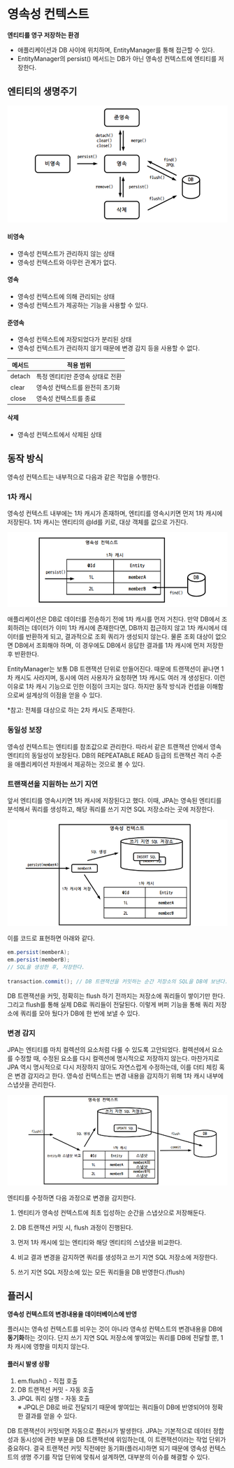 # 영속성 컨텍스트

**엔티티를 영구 저장하는 환경**

* 애플리케이션과 DB 사이에 위치하며, EntityManager를 통해 접근할 수 있다.
* EntityManager의 persist() 메서드는 DB가 아닌 영속성 컨텍스트에 엔티티를 저장한다.

## 엔티티의 생명주기

![Alt text](<이미지/엔티티 생명주기.png>)

#### 비영속
* 영속성 컨텍스트가 관리하지 않는 상태
* 영속성 컨텍스트와 아무런 관계가 없다.
#### 영속
* 영속성 컨텍스트에 의해 관리되는 상태
* 영속성 컨텍스트가 제공하는 기능을 사용할 수 있다.

#### 준영속

* 영속성 컨텍스트에 저장되었다가 분리된 상태
* 영속성 컨텍스트가 관리하지 않기 때문에 변경 감지 등을 사용할 수 없다.

|메서드|적용 범위|
|---|---|
|detach|특정 엔티티만 준영속 상태로 전환|
|clear|영속성 컨텍스트를 완전히 초기화|
|close|영속성 컨텍스트를 종료|

#### 삭제

* 영속성 컨텍스트에서 삭제된 상태

## 동작 방식

영속성 컨텍스트는 내부적으로 다음과 같은 작업을 수행한다.

### 1차 캐시

영속성 컨텍스트 내부에는 1차 캐시가 존재하며, 엔티티를 영속시키면 먼저 1차 캐시에 저장된다. 1차 캐시는 엔티티의 @Id를 키로, 대상 객체를 값으로 가진다.

![Alt text](<이미지/1차 캐시.png>)

애플리케이션은 DB로 데이터를 전송하기 전에 1차 캐시를 먼저 거친다. 만약 DB에서 조회하려는 데이터가 이미 1차 캐시에 존재한다면, DB까지 접근하지 않고 1차 캐시에서 데이터를 반환하게 되고, 결과적으로 조회 쿼리가 생성되지 않는다. 물론 조회 대상이 없으면 DB에서 조회해야 하며, 이 경우에도 DB에서 응답한 결과를 1차 캐시에 먼저 저장한 후 반환한다.

EntityManager는 보통 DB 트랜잭션 단위로 만들어진다. 때문에 트랜잭션이 끝나면 1차 캐시도 사라지며, 동시에 여러 사용자가 요청하면 1차 캐시도 여러 개 생성된다. 이런 이유로 1차 캐시 기능으로 인한 이점이 크지는 않다. 하지만 동작 방식과 컨셉을 이해함으로써 설계상의 이점을 얻을 수 있다.

*참고: 전체를 대상으로 하는 2차 캐시도 존재한다.

### 동일성 보장

영속성 컨텍스트는 엔티티를 참조값으로 관리한다. 따라서 같은 트랜잭션 안에서 영속 엔티티의 동일성이 보장된다. DB의 REPEATABLE READ 등급의 트랜잭션 격리 수준을 애플리케이션 차원에서 제공하는 것으로 볼 수 있다.

### 트랜잭션을 지원하는 쓰기 지연

앞서 엔티티를 영속시키면 1차 캐시에 저장된다고 했다. 이때, JPA는 영속된 엔티티를 분석해서 쿼리를 생성하고, 해당 쿼리를 쓰기 지연 SQL 저장소라는 곳에 저장한다.

![Alt text](<이미지/쓰기 지연 SQL 저장소.png>)

이를 코드로 표현하면 아래와 같다.

```java
em.persist(memberA);
em.persist(memberB);
// SQL을 생성한 후, 저장한다.

transaction.commit(); // DB 트랜잭션을 커밋하는 순간 저장소의 SQL을 DB에 보낸다.
```

DB 트랜잭션을 커밋, 정확히는 flush 하기 전까지는 저장소에 쿼리들이 쌓이기만 한다. 그리고 flush를 통해 실제 DB로 쿼리들이 전달된다. 이렇게 버퍼 기능을 통해 쿼리 저장소에 쿼리를 모아 뒀다가 DB에 한 번에 보낼 수 있다.

### 변경 감지

JPA는 엔티티를 마치 컬렉션의 요소처럼 다룰 수 있도록 고안되었다. 컬렉션에서 요소를 수정할 때, 수정된 요소를 다시 컬렉션에 명시적으로 저장하지 않는다. 마찬가지로 JPA 역시 명시적으로 다시 저장하지 않아도 자연스럽게 수정하는데, 이를 더티 체킹 혹은 변경 감지라고 한다. 영속성 컨텍스트는 변경 내용을 감지하기 위해 1차 캐시 내부에 스냅샷을 관리한다.

![Alt text](<이미지/변경 감지.png>)

엔티티를 수정하면 다음 과정으로 변경을 감지한다.

1. 엔티티가 영속성 컨텍스트에 최초 입성하는 순간을 스냅샷으로 저장해둔다.

2. DB 트랜잭션 커밋 시, flush 과정이 진행된다.

3. 먼저 1차 캐시에 있는 엔티티와 해당 엔티티의 스냅샷을 비교한다.

4. 비교 결과 변경을 감지하면 쿼리를 생성하고 쓰기 지연 SQL 저장소에 저장한다.

4. 쓰기 지연 SQL 저장소에 있는 모든 쿼리들을 DB 반영한다.(flush)

## 플러시

**영속성 컨텍스트의 변경내용을 데이터베이스에 반영**

플러시는 영속성 컨텍스트를 비우는 것이 아니라 영속성 컨텍스트의 변경내용을 DB에 **동기화**하는 것이다. 단지 쓰기 지연 SQL 저장소에 쌓여있는 쿼리를 DB에 전달할 뿐, 1차 캐시에 영향을 미치지 않는다.

#### 플러시 발생 상황

1. em.flush() - 직접 호출
2. DB 트랜잭션 커밋 - 자동 호출
3. JPQL 쿼리 실행 - 자동 호출<br>
※ JPQL은 DB로 바로 전달되기 때문에 쌓여있는 쿼리들이 DB에 반영되어야 정확한 결과를 얻을 수 있다.

DB 트랜잭션이 커밋되면 자동으로 플러시가 발생한다. JPA는 기본적으로 데이터 정합성과 동시성에 관한 부분을 DB 트랜잭션에 위임하는데, 이 트랜잭션이라는 작업 단위가 중요하다. 결국 트랜잭션 커밋 직전에만 동기화(플러시)하면 되기 때문에 영속성 컨텍스트의 생명 주기를 작업 단위에 맞춰서 설계하면, 대부분의 이슈를 해결할 수 있다.